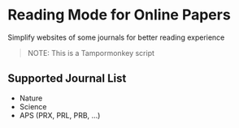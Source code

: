 # Reading Mode for Online Papers
 Simplify websites of some journals for better reading experience

> NOTE: This is a Tampormonkey script

## Supported Journal List

+ Nature
+ Science
+ APS (PRX, PRL, PRB, ...)